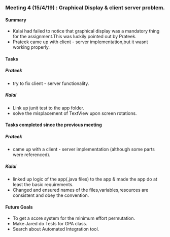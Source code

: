 ### Meeting 4 (15/4/19) : Graphical Display & client server problem.

#### Summary 
- Kalai had failed to notice that graphical display was a mandatory thing for the assignment.This was luckily pointed out by Prateek.
- Prateek came up with client - server implementation,but it wasnt working properly.

#### Tasks
##### Prateek
- try to fix client - server functionality.
##### Kalai
- Link up junit test to the app folder.
- solve the misplacement of TextView upon screen rotations.

#### Tasks completed since the previous meeting
##### Prateek
- came up with a client - server implementation (although some parts were referenced).
##### Kalai
- linked up logic of the app(.java files) to the app & made the app do at least the basic requirements.
- Changed and ensured names of the files,variables,resources are consistent and obey the convention.

#### Future Goals
- To get a score system for the minimum effort permutation.
- Make Jared do Tests for GPA class.
- Search about Automated Integration tool.